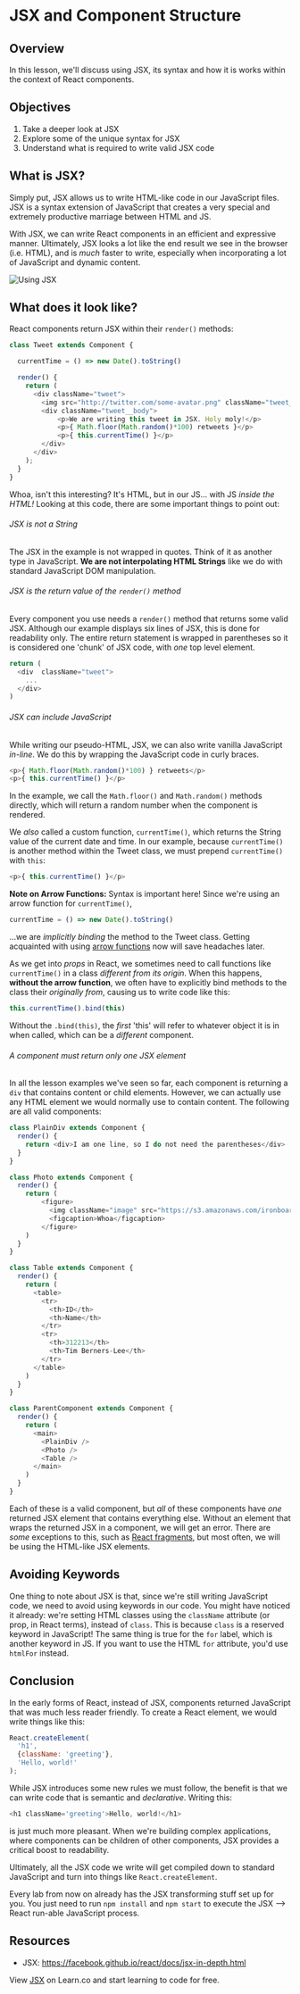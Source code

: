 # JSX and Component Structure

## Overview

In this lesson, we'll discuss using JSX, its syntax and how it is works within
the context of React components.

## Objectives

1. Take a deeper look at JSX
2. Explore some of the unique syntax for JSX
3. Understand what is required to write valid JSX code

## What is JSX?

Simply put, JSX allows us to write HTML-like code in our JavaScript files. JSX
is a syntax extension of JavaScript that creates a very special and extremely
productive marriage between HTML and JS.

With JSX, we can write React components in an efficient and expressive manner.
Ultimately, JSX looks a lot like the end result we see in the browser (i.e.
HTML), and is _much_ faster to write, especially when incorporating a lot of
JavaScript and dynamic content.

![Using JSX](https://media.giphy.com/media/l4HnT4tZzUozNFx4s/giphy.gif)

## What does it look like?

React components return JSX within their `render()` methods:

```js
class Tweet extends Component {

  currentTime = () => new Date().toString()

  render() {
    return (
      <div className="tweet">
        <img src="http://twitter.com/some-avatar.png" className="tweet__avatar" />
        <div className="tweet__body">
            <p>We are writing this tweet in JSX. Holy moly!</p>
            <p>{ Math.floor(Math.random()*100) retweets }</p>
            <p>{ this.currentTime() }</p>
        </div>
      </div>
    );
  }
}
```

Whoa, isn't this interesting? It's HTML, but in our JS... with JS _inside the
HTML!_ Looking at this code, there are some important things to point out:

###### JSX is _not_ a String

The JSX in the example is not wrapped in quotes. Think of it as another
type in JavaScript. **We are not interpolating HTML Strings** like we do with
standard JavaScript DOM manipulation.

###### JSX is the return value of the `render()` method

Every component you use needs a `render()` method that returns some valid JSX.
Although our example displays six lines of JSX, this is done for readability
only. The entire return statement is wrapped in parentheses so it is considered
one 'chunk' of JSX code, with _one_ top level element.

```js
return (
  <div  className="tweet">
    ...
  </div>
)
```

###### JSX can include JavaScript

While writing our pseudo-HTML, JSX, we can also write vanilla JavaScript
_in-line_. We do this by wrapping the JavaScript code in curly braces.

```js
<p>{ Math.floor(Math.random()*100) } retweets</p>
<p>{ this.currentTime() }</p>
```

In the example, we call the `Math.floor()`  and `Math.random()` methods
directly, which will return a random number when the component is rendered.

We _also_ called a custom function, `currentTime()`, which returns the String
value of the current date and time. In our example, because `currentTime()` is
another method within the Tweet class, we must prepend `currentTime()` with
`this`:

```js
<p>{ this.currentTime() }</p>
```

**Note on Arrow Functions:** Syntax is important here! Since we're using an
arrow function for `currentTime()`,

```js
currentTime = () => new Date().toString()
```

...we are _implicitly binding_ the method to the Tweet class. Getting acquainted with
using [arrow functions][arrowf] now will save headaches later.

As we get into _props_ in React, we sometimes need to call functions like
`currentTime()` in a class _different from its origin_. When this happens,
**without the arrow function**, we often have to explicitly bind methods to the
class their _originally from_, causing us to write code like this:

```js
this.currentTime().bind(this)
```

Without the `.bind(this)`, the _first_ 'this' will refer to whatever object it
is in when called, which can be a _different_ component.

###### A component must return only one JSX element

In all the lesson examples we've seen so far, each component is returning a
`div` that contains content or child elements. However, we can actually use any
HTML element we would normally use to contain content.  The following are all
valid components:

```JavaScript
class PlainDiv extends Component {
  render() {
    return <div>I am one line, so I do not need the parentheses</div>
  }
}

class Photo extends Component {
  render() {
    return (
        <figure>
          <img className="image" src="https://s3.amazonaws.com/ironboard-learn/sunglasses.gif" />
          <figcaption>Whoa</figcaption>
        </figure>
    )
  }
}

class Table extends Component {
  render() {
    return (
      <table>
        <tr>
          <th>ID</th>
          <th>Name</th>
        </tr>
        <tr>
          <th>312213</th>
          <th>Tim Berners-Lee</th>  
        </tr>
      </table>
    )
  }
}

class ParentComponent extends Component {
  render() {
    return (
      <main>
        <PlainDiv />
        <Photo />
        <Table />
      </main>
    )
  }
}
```

Each of these is a valid component, but _all_ of these components have _one_
returned JSX element that contains everything else. Without an element that
wraps the returned JSX in a component, we will get an error. There are _some_
exceptions to this, such as [React fragments][frag], but most
often, we will be using the HTML-like JSX elements.

## Avoiding Keywords

One thing to note about JSX is that, since we're still writing JavaScript code,
we need to avoid using keywords in our code. You might have noticed it already:
we're setting HTML classes using the `className` attribute (or prop, in React
terms), instead of `class`. This is because `class` is a reserved keyword in
JavaScript! The same thing is true for the `for` label, which is another keyword
in JS. If you want to use the HTML `for` attribute, you'd use `htmlFor` instead.

## Conclusion

In the early forms of React, instead of JSX, components returned JavaScript that
was much less reader friendly. To create a React element, we would write things
like this:

```js
React.createElement(
  'h1',
  {className: 'greeting'},
  'Hello, world!'
);
```

While JSX introduces some new rules we must follow, the benefit is that we can
write code that is semantic and _declarative_. Writing this:

```js
<h1 className='greeting'>Hello, world!</h1>
```

is just much more pleasant. When we're building complex applications, where
components can be children of other components, JSX provides a critical boost to
readability.

Ultimately, all the JSX code we write will get compiled down to standard
JavaScript and turn into things like `React.createElement`.

Every lab from now on already has the JSX transforming stuff set up for you. You
just need to run `npm install` and `npm start` to execute the JSX --> React
run-able JavaScript process.

## Resources

- JSX: https://facebook.github.io/react/docs/jsx-in-depth.html

<p class='util--hide'>View <a href='https://learn.co/lessons/react-jsx'>JSX</a> on Learn.co and start learning to code for free.</p>

[frag]: https://reactjs.org/docs/fragments.html
[arrowf]: https://developer.mozilla.org/en-US/docs/Web/JavaScript/Reference/Functions/Arrow_functions
